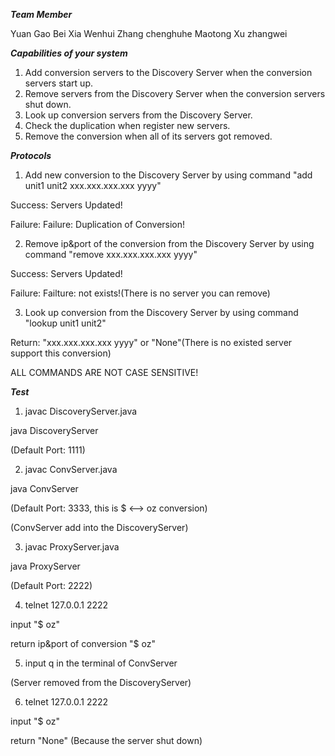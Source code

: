 ***Team Member***

Yuan Gao
Bei Xia
Wenhui Zhang
chenghuhe
Maotong Xu
zhangwei

***Capabilities of your system***

1. Add conversion servers to the Discovery Server when the conversion servers start up.
2. Remove servers from the Discovery Server when the conversion servers shut down.
3. Look up conversion servers from the Discovery Server.
4. Check the duplication when register new servers.
5. Remove the conversion when all of its servers got removed.

***Protocols***

1. Add new conversion to the Discovery Server by using command "add unit1 unit2 xxx.xxx.xxx.xxx yyyy"

  Success: Servers Updated!

  Failure: Failure: Duplication of Conversion!

2. Remove ip&port of the conversion from the Discovery Server by using command "remove xxx.xxx.xxx.xxx yyyy"

  Success: Servers Updated!

  Failure: Failture: not exists!(There is no server you can remove)

3. Look up conversion from the Discovery Server by using command "lookup unit1 unit2"

  Return: "xxx.xxx.xxx.xxx yyyy" or "None"(There is no existed server support this conversion)
  
ALL COMMANDS ARE NOT CASE SENSITIVE!

***Test***
1. javac DiscoveryServer.java
  
  java DiscoveryServer

  (Default Port: 1111)

2. javac ConvServer.java

  java ConvServer
  
  (Default Port: 3333, this is $ <--> oz conversion)
  
  (ConvServer add into the DiscoveryServer)
  
3. javac ProxyServer.java

  java ProxyServer
  
  (Default Port: 2222)
  
4. telnet 127.0.0.1 2222

  input "$ oz"
  
  return ip&port of conversion "$ oz"
  
5. input q in the terminal of ConvServer

  (Server removed from the DiscoveryServer)
  
6. telnet 127.0.0.1 2222

  input "$ oz"
  
  return "None" (Because the server shut down)
